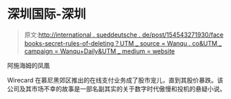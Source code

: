 # 深圳国际-深圳

> 原文:[http://international . sueddeutsche . de/post/154543271930/face books-secret-rules-of-deleting？UTM _ source = Wanqu . co&UTM _ campaign = Wanqu+Daily&UTM _ medium = website](http://international.sueddeutsche.de/post/154543271930/facebooks-secret-rules-of-deletion?utm_source=wanqu.co&utm_campaign=Wanqu+Daily&utm_medium=website)

阿施海姆的凤凰

Wirecard 在慕尼黑郊区推出的在线支付业务成了股市宠儿，直到其股价暴跌。该公司及其市场不幸的故事是一部名副其实的关于数字时代傲慢和投机的悬疑小说。